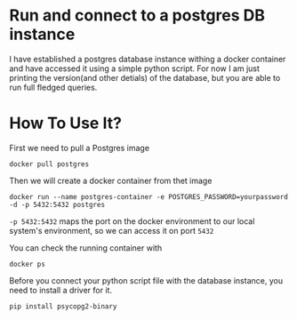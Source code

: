 # Run and connect to a postgres DB instance

I have established a postgres database instance withing a docker container and have accessed it using a simple python script. For now I am just printing the version(and other detials) of the database, but you are able to run full fledged queries.

# How To Use It?

First we need to pull a Postgres image

```shell
docker pull postgres
```

Then we will create a docker container from thet image

```shell
docker run --name postgres-container -e POSTGRES_PASSWORD=yourpassword -d -p 5432:5432 postgres
```

`-p 5432:5432` maps the port on the docker environment to our local system's environment, so we can access it on port `5432`

You can check the running container with

```shell
docker ps
```

Before you connect your python script file with the database instance, you need to install a driver for it.

```shell
pip install psycopg2-binary
```